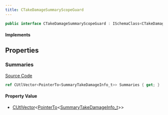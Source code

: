 ```yaml
---
title: CTakeDamageSummaryScopeGuard
---
```


```csharp
public interface CTakeDamageSummaryScopeGuard : ISchemaClass<CTakeDamageSummaryScopeGuard>, ISchemaField, ISchemaClass, INativeHandle
```

#### Implements

## Properties

### Summaries

[Source Code](https://github.com/swiftly-solution/swiftlys2/blob/main/managed/src/SwiftlyS2.Generated/Schemas/Interfaces/CTakeDamageSummaryScopeGuard.cs#L17)

```csharp
ref CUtlVector<PointerTo<SummaryTakeDamageInfo_t>> Summaries { get; }
```

#### Property Value

- [CUtlVector](/docs/api/-1)<[PointerTo](/docs/api/shared/natives/pointerto-1)<[SummaryTakeDamageInfo_t](/docs/api/shared/schemadefinitions/summarytakedamageinfo_t)>>

